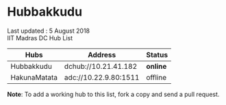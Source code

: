 # Hubbakkudu
Last updated : 5 August 2018   
IIT Madras DC Hub List   

Hubs | Address | Status  
--- | --- | ---   
Hubbakkudu  | dchub://10.21.41.182  | **online**
HakunaMatata  | adc://10.22.9.80:1511  | offline



**Note**: To add a working hub to this list, fork a copy and send a pull request.
